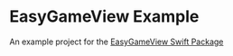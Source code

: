 # EasyGameView Example
An example project for the [EasyGameView Swift Package](https://github.com/mgrider/EasyGameView)
